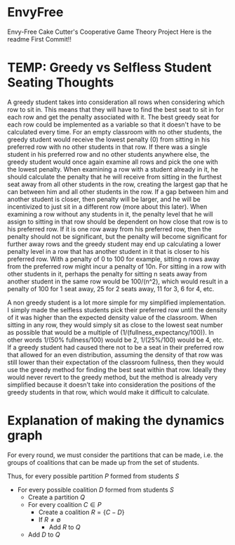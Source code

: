 # EnvyFree
Envy-Free Cake Cutter's Cooperative Game Theory Project
Here is the readme First Commit!!


# TEMP: Greedy vs Selfless Student Seating Thoughts

A greedy student takes into consideration all rows when considering which row to sit in. This means that they will have to find the best seat to sit in for each row and get the penalty associated with it. The best greedy seat for each row could be implemented as a variable so that it doesn't have to be calculated every time. For an empty classroom with no other students, the greedy student would receive the lowest penalty (0) from sitting in his preferred row with no other students in that row. If there was a single student in his preferred row and no other students anywhere else, the greedy student would once again examine all rows and pick the one with the lowest penalty. When examining a row with a student already in it, he should calculate the penalty that he will receive from sitting in the furthest seat away from all other students in the row, creating the largest gap that he can between him and all other students in the row. If a gap between him and another student is closer, then penalty will be larger, and he will be incentivized to just sit in a different row (more about this later). When examining a row without any students in it, the penalty level that he will assign to sitting in that row should be dependent on how close that row is to his preferred row. If it is one row away from his preferred row, then the penalty should not be significant, but the penalty will become significant for further away rows and the greedy student may end up calculating a lower penalty level in a row that has another student in it that is closer to his preferred row. With a penalty of 0 to 100 for example, sitting n rows away from the preferred row might incur a penalty of 10n. For sitting in a row with other students in it, perhaps the penalty for sitting n seats away from another student in the same row would be 100/(n^2), which would result in a penalty of 100 for 1 seat away, 25 for 2 seats away, 11 for 3, 6 for 4, etc.

A non greedy student is a lot more simple for my simplified implementation. I simply made the selfless students pick their preferred row until the density of it was higher than the expected density value of the classroom. When sitting in any row, they would simply sit as close to the lowest seat number as possible that would be a multiple of (1/(fullness_expectancy/100)). In other words 1/(50% fullness/100) would be 2, 1/(25%/100) would be 4, etc. If a greedy student had caused there not to be a seat in their preferred row that allowed for an even distribution, assuming the density of that row was still lower than their expectation of the classroom fullness, then they would use the greedy method for finding the best seat within that row. Ideally they would never revert to the greedy method, but the method is already very simplified because it doesn’t take into consideration the positions of the greedy students in that row, which would make it difficult to calculate.


# Explanation of making the dynamics graph

For every round, we must consider the partitions that can be made, i.e. the groups of coalitions that can be made up from the set of students.

Thus, for every possible partition $P$ formed from students $S$
- For every possible coalition $D$ formed from students $S$
	- Create a partition $Q$ 
	- For every coalition $C \in P$
		- Create a coalition $R = \{ C - D\}$
		- If $R \neq \emptyset$
			- Add $R$ to $Q$ 
	- Add $D$ to $Q$
